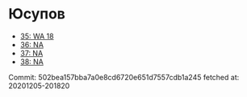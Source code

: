 # Юсупов
- [35: WA 18](35.md)
- [36: NA](36.md)
- [37: NA](37.md)
- [38: NA](38.md)

Commit: 502bea157bba7a0e8cd6720e651d7557cdb1a245
 fetched at: 20201205-201820

